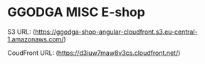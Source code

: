 # GGODGA MISC E-shop

S3 URL: (https://ggodga-shop-angular-cloudfront.s3.eu-central-1.amazonaws.com/)

CoudFront URL: (https://d3iuw7maw8v3cs.cloudfront.net/)
